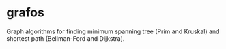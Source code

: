# grafos

Graph algorithms for finding minimum spanning tree (Prim and Kruskal) and shortest path (Bellman-Ford and Dijkstra).
